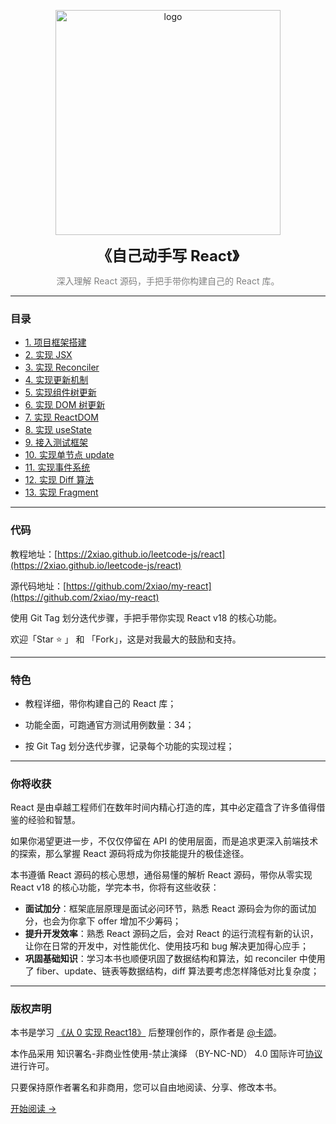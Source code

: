 <p align="center">
  <img src="https://2xiao.github.io/leetcode-js/assets/image/react-logo.png" alt="logo" height="360"/>
</p>
<p align="center"><font size=5><b>《自己动手写 React》</b></font></p>
<p align="center"><font color=gray>深入理解 React 源码，手把手带你构建自己的 React 库。</font></p>

---

### 目录

- [1. 项目框架搭建](https://2xiao.github.io/leetcode-js/react/1)
- [2. 实现 JSX](https://2xiao.github.io/leetcode-js/react/2)
- [3. 实现 Reconciler](https://2xiao.github.io/leetcode-js/react/3)
- [4. 实现更新机制](https://2xiao.github.io/leetcode-js/react/4)
- [5. 实现组件树更新](https://2xiao.github.io/leetcode-js/react/5)
- [6. 实现 DOM 树更新](https://2xiao.github.io/leetcode-js/react/6)
- [7. 实现 ReactDOM](https://2xiao.github.io/leetcode-js/react/7)
- [8. 实现 useState](https://2xiao.github.io/leetcode-js/react/8)
- [9. 接入测试框架](https://2xiao.github.io/leetcode-js/react/9)
- [10. 实现单节点 update](https://2xiao.github.io/leetcode-js/react/10)
- [11. 实现事件系统](https://2xiao.github.io/leetcode-js/react/11)
- [12. 实现 Diff 算法](https://2xiao.github.io/leetcode-js/react/12)
- [13. 实现 Fragment](https://2xiao.github.io/leetcode-js/react/13)

---

### 代码

教程地址：[https://2xiao.github.io/leetcode-js/react](https://2xiao.github.io/leetcode-js/react)

源代码地址：[https://github.com/2xiao/my-react](https://github.com/2xiao/my-react)

使用 Git Tag 划分迭代步骤，手把手带你实现 React v18 的核心功能。

欢迎「Star ⭐️ 」 和 「Fork」，这是对我最大的鼓励和支持。

---

### 特色

- 教程详细，带你构建自己的 React 库；

- 功能全面，可跑通官方测试用例数量：34；

- 按 Git Tag 划分迭代步骤，记录每个功能的实现过程；

---

### 你将收获

React 是由卓越工程师们在数年时间内精心打造的库，其中必定蕴含了许多值得借鉴的经验和智慧。

如果你渴望更进一步，不仅仅停留在 API 的使用层面，而是追求更深入前端技术的探索，那么掌握 React 源码将成为你技能提升的极佳途径。

本书遵循 React 源码的核心思想，通俗易懂的解析 React 源码，带你从零实现 React v18 的核心功能，学完本书，你将有这些收获：

- **面试加分**：框架底层原理是面试必问环节，熟悉 React 源码会为你的面试加分，也会为你拿下 offer 增加不少筹码；
- **提升开发效率**：熟悉 React 源码之后，会对 React 的运行流程有新的认识，让你在日常的开发中，对性能优化、使用技巧和 bug 解决更加得心应手；
- **巩固基础知识**：学习本书也顺便巩固了数据结构和算法，如 reconciler 中使用了 fiber、update、链表等数据结构，diff 算法要考虑怎样降低对比复杂度；

---

### 版权声明

本书是学习 [《从 0 实现 React18》](https://qux.xet.tech/s/2wiFh1) 后整理创作的，原作者是 [@卡颂](https://github.com/BetaSu/)。

本作品采用 知识署名-非商业性使用-禁止演绎 （BY-NC-ND） 4.0 国际许可[协议](https://creativecommons.org/licenses/by-nc-nd/4.0/legalcode.zh-Hans) 进行许可。

只要保持原作者署名和非商用，您可以自由地阅读、分享、修改本书。

[开始阅读 ->](https://2xiao.github.io/leetcode-js/react/1)
